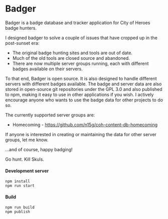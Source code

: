 # Badger

Badger is a badge database and tracker application for City of Heroes badge hunters.

I designed badger to solve a couple of issues that have cropped up in the post-sunset era:
        
* The original badge hunting sites and tools are out of date.
* Much of the old tools are closed source and abandoned.
* There are now multiple server groups running, each with different badges available on their servers.


To that end, Badger is open source.
It is also designed to handle different servers with different badges available.
The badge and server data are also stored in open-source git repositories under the GPL 3.0 and also published to npm, making it easy to use in other applications if you wish.
I actively encourage anyone who wants to use the badge data for other projects to do so.

The currently supported server groups are:

* Homecoming - https://github.com/n15g/coh-content-db-homecoming

If anyone is interested in creating or maintaining the data for other server groups, let me know.

...and of course, happy badging!

Go hunt. Kill Skuls.

#### Development server

```
npm install
npm run start
```

#### Build

```
npm run build
npm publish
```
